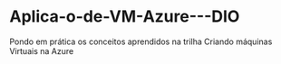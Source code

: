 # Aplica-o-de-VM-Azure---DIO
Pondo em prática os conceitos aprendidos na trilha Criando máquinas Virtuais na Azure
